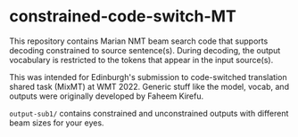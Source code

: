 # constrained-code-switch-MT

This repository contains Marian NMT beam search code that supports decoding constrained to source sentence(s). During decoding, the output vocabulary is restricted to the tokens that appear in the input source(s).

This was intended for Edinburgh's submission to code-switched translation shared task (MixMT) at WMT 2022. Generic stuff like the model, vocab, and outputs were originally developed by Faheem Kirefu.

``output-sub1/`` contains constrained and unconstrained outputs with different beam sizes for your eyes.
